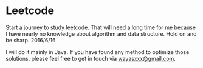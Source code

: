 # Leetcode
Start a journey to study leetcode. That will need a long time for me because I have nearly no knowledge about algorithm and data structure. Hold on and be sharp.         2016/6/16

I will do it mainly in Java. 
If you have found any method to optimize those solutions, please feel free to get in touch via wayasxxx@gmail.com.
